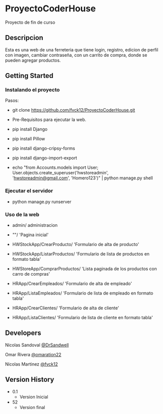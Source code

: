 # ProyectoCoderHouse
Proyecto de fin de curso

## Descripcion

Esta es una web de una ferreteria que tiene login, registro, edicion de perfil con imagen, cambiar contraseña, con un carrito de compra, donde se pueden agregar productos.

## Getting Started

### Instalando el proyecto

Pasos: 

* git clone https://github.com/fvck12/ProyectoCoderHouse.git

* Pre-Requisitos para ejecutar la web.

* pip install Django
* pip install Pillow
* pip install django-cripsy-forms
* pip install django-import-export
* echo "from Accounts.models import User; User.objects.create_superuser('hwstoreadmin', 'hwstoreadmin@gmail.com', 'Homero123')" | python manage.py shell

### Ejecutar el servidor

* python manage.py runserver

### Uso de la web

* admin/ administracion
* ""/ 'Pagina inicial'
* HWStockApp/CrearProducto/ 'Formulario de alta de producto'
* HWStockApp/ListarProductos/ 'Formulario de lista de productos en formato tabla'
* HWStoreApp/ComprarProductos/ 'Lista paginada de los productos con carro de compras'
* HRApp/CrearEmpleados/ 'Formulario de alta de empleado'
* HRApp/ListaEmpleados/ 'Formulario de lista de empleado en formato tabla'

* HRApp/CrearClientes/ 'Formulario de alta de cliente'
* HRApp/ListaClientes/ 'Formulario de lista de cliente en formato tabla'

## Developers

Nicolas Sandoval
[@DrSandwell](https://github.com/DrSandwell)

Omar Rivera
[@omaration22](https://github.com/omaration22)

Nicolas Martinez
[@fvck12](https://github.com/fvck12)

## Version History

* 0.1
    * Version Inicial
* 52
    * Version final
